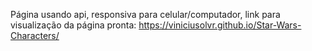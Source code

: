 Página usando api, responsiva para celular/computador, link para visualização da página pronta: https://viniciusolvr.github.io/Star-Wars-Characters/
